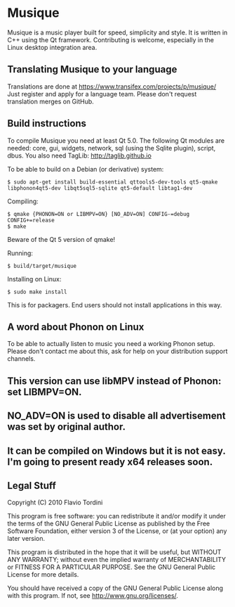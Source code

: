# Musique
Musique is a music player built for speed, simplicity and style. It is written in C++ using the Qt framework. Contributing is welcome, especially in the Linux desktop integration area.

## Translating Musique to your language
Translations are done at https://www.transifex.com/projects/p/musique/
Just register and apply for a language team. Please don't request translation merges on GitHub.

## Build instructions
To compile Musique you need at least Qt 5.0. The following Qt modules are needed: core, gui, widgets, network, sql (using the Sqlite plugin), script, dbus. You also need TagLib: http://taglib.github.io

To be able to build on a Debian (or derivative) system:

	$ sudo apt-get install build-essential qttools5-dev-tools qt5-qmake libphonon4qt5-dev libqt5sql5-sqlite qt5-default libtag1-dev

Compiling:

    $ qmake {PHONON=ON or LIBMPV=ON} [NO_ADV=ON] CONFIG-=debug CONFIG+=release
    $ make

Beware of the Qt 5 version of qmake!

Running:

	$ build/target/musique

Installing on Linux:
    
    $ sudo make install

This is for packagers. End users should not install applications in this way.

## A word about Phonon on Linux
To be able to actually listen to music you need a working Phonon setup.
Please don't contact me about this, ask for help on your distribution support channels.

## This version can use libMPV instead of Phonon: set LIBMPV=ON.
## NO_ADV=ON is used to disable all advertisement was set by original author.
## It can be compiled on Windows but it is not easy. I'm going to present ready x64 releases soon.

## Legal Stuff
Copyright (C) 2010 Flavio Tordini

This program is free software: you can redistribute it and/or modify
it under the terms of the GNU General Public License as published by
the Free Software Foundation, either version 3 of the License, or
(at your option) any later version.

This program is distributed in the hope that it will be useful,
but WITHOUT ANY WARRANTY; without even the implied warranty of
MERCHANTABILITY or FITNESS FOR A PARTICULAR PURPOSE.  See the
GNU General Public License for more details.

You should have received a copy of the GNU General Public License
along with this program.  If not, see <http://www.gnu.org/licenses/>.
